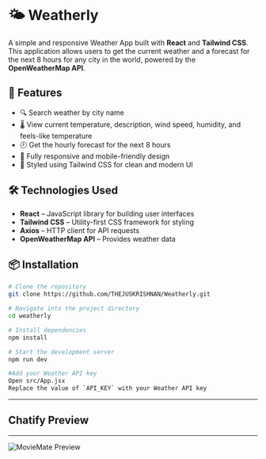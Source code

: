 # 🌤️ Weatherly

A simple and responsive Weather App built with **React** and **Tailwind CSS**. This application allows users to get the current weather and a forecast for the next 8 hours for any city in the world, powered by the **OpenWeatherMap API**.

## 🚀 Features

- 🔍 Search weather by city name
- 🌡️ View current temperature, description, wind speed, humidity, and feels-like temperature
- 🕗 Get the hourly forecast for the next 8 hours
- 📱 Fully responsive and mobile-friendly design
- 💅 Styled using Tailwind CSS for clean and modern UI

## 🛠️ Technologies Used

- **React** – JavaScript library for building user interfaces
- **Tailwind CSS** – Utility-first CSS framework for styling
- **Axios** – HTTP client for API requests
- **OpenWeatherMap API** – Provides weather data

## 📦 Installation

```bash
# Clone the repository
git clone https://github.com/THEJUSKRISHNAN/Weatherly.git

# Navigate into the project directory
cd weatherly

# Install dependencies
npm install

# Start the development server
npm run dev

#Add your Weather API key
Open src/App.jsx
Replace the value of `API_KEY` with your Weather API key
```

---


## Chatify Preview
---
![MovieMate Preview](https://res.cloudinary.com/dgzkgmldz/image/upload/v1745689794/Screenshot_2025-04-26_231252_vvysk0.png)



